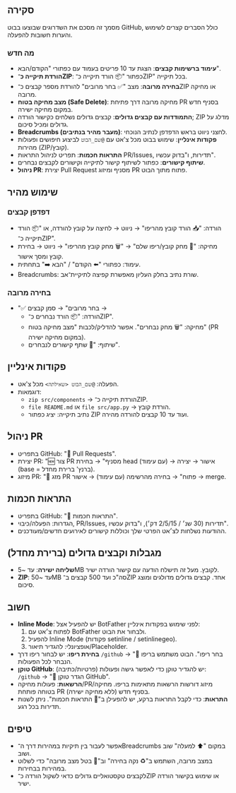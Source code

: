 ## סקירה
מסמך זה מסכם את השדרוגים שבוצעו בבוט GitHub, כולל הסברים קצרים לשימוש והערות חשובות להפעלה.

### מה חדש
- **עימוד ברשימות קבצים**: הצגת עד 10 פריטים בעמוד עם כפתורי "הקודם/הבא".
- **הורדת תיקייה כ־ZIP**: כפתור "📦 הורד תיקייה כ־ZIP" בכל תיקייה.
- **בחירה מרובה**: מצב "✅ בחר מרובים" להורדת מספר קבצים כ־ZIP או מחיקה מרובה.
- **מצב מחיקה בטוח (Safe Delete)**: מחיקה מרובה דרך פתיחת PR בסניף חדש במקום מחיקה ישירה.
- **התמודדות עם קבצים גדולים**: קבצים גדולים נשלחים כקישור הורדה; ZIP מדלג על גדולים ומכיל סיכום.
- **Breadcrumbs (מעבר מהיר בנתיבים)**: לחצני ניווט בראש הדפדפן לנתיב הנוכחי.
- **פקודות אינליין**: שימוש בבוט מכל צ'אט עם `@שם_הבוט` לביצוע חיפושים ופעולות מהירות (ZIP/קובץ).
- **התראות חכמות**: תפריט לניהול התראות PR/Issues, תדירות, ו"בדוק עכשיו".
- **שיתוף קישורים**: כפתור לשיתוף קישור לתיקייה וקישורים לקבצים נבחרים.
- **ניהול PR**: יצירת Pull Request מסניף ומיזוג PR פתוח מתוך הבוט.

## שימוש מהיר
### דפדפן קבצים
- הורדה: "📥 הורד קובץ מהריפו" → ניווט → לחיצה על קובץ להורדה, או "📦 הורד תיקייה כ־ZIP".
- מחיקה: "🧨 מחק קובץ/ריפו שלם" → "🗑️ מחק קובץ מהריפו" → ניווט → בחירת קובץ ומסך אישור.
- עימוד: כפתורי "⬅️ הקודם" / "הבא ➡️" בתחתית.
- Breadcrumbs: שורת נתיב בחלק העליון מאפשרת קפיצה לתיקיית־אב.

### בחירה מרובה
- "✅ בחר מרובים" → סמן קבצים →
  - הורדה: "📦 הורד נבחרים כ־ZIP".
  - מחיקה: "🗑️ מחק נבחרים". אפשר להדליק/לכבות "מצב מחיקה בטוח" (PR במקום מחיקה ישירה).
  - שיתוף: "🔗 שתף קישורים לנבחרים".

## פקודות אינליין
- הפעלה: `@שם_הבוט <שאילתה>` מכל צ'אט.
- דוגמאות:
  - `zip src/components` → הורדת תיקייה כ־ZIP.
  - `file README.md` או `file src/app.py` → הורדת קובץ.
  - נתיב תיקייה: יציג כפתור ZIP ועוד עד 10 קבצים להורדה מהירה.

## ניהול PR
- בתפריט GitHub: "🔀 Pull Requests".
- יצירת PR: "🆕 צור PR מסניף" → בחירת head (עם עימוד) → אישור → יצירה (base = ברנץ' ברירת מחדל).
- מיזוג PR: "🔀 מזג PR פתוח" → בחירה מהרשימה (עם עימוד) → אישור → merge.

## התראות חכמות
- בתפריט GitHub: "🔔 התראות חכמות".
- הגדרות: הפעלה/כיבוי, PR/Issues, תדירות (30 שנ׳ / 2/5/15 דק׳), ו"בדוק עכשיו".
- ההודעות נשלחות לצ׳אט הפרטי שלך וכוללות קישורים לאירועים חדשים/מעודכנים.

## מגבלות וקבצים גדולים (ברירת מחדל)
- **שליחה ישירה**: עד ~5MB לקובץ. מעל זה תישלח הודעה עם קישור הורדה ישיר.
- **ZIP**: עד ~50MB סה"כ ועד 500 קבצים ב־ZIP אחד. קבצים גדולים מדולגים ומוצג סיכום.

## חשוב
- **Inline Mode**: יש להפעיל אצל BotFather לפני שימוש בפקודות אינליין:
  1) לפתוח צ׳אט עם BotFather ולבחור את הבוט.
  2) להפעיל Inline Mode (פקודות setinline / setinlinegeo).
  3) אופציונלי: להגדיר תיאור/Placeholder.
- **בחירת ריפו**: יש לבחור ריפו דרך `/github` → "📁 בחר ריפו". הבוט משתמש בריפו הנבחר לכל הפעולות.
- **טוקן GitHub**: יש להגדיר טוקן כדי לאפשר גישה ופעולות (פרטיות/כתיבה): `/github` → "🔑 הגדר טוקן GitHub".
- **הרשאות**: פעולות מחיקה/PR/מיזוג דורשות הרשאות מתאימות בריפו. מחיקה בטוחה פותחת PR בסניף חדש (ללא מחיקה ישירה).
- **התראות**: כדי לקבל התראות ברקע, יש להפעילן ב"🔔 התראות חכמות". ניתן לשנות תדירות בכל רגע.

## טיפים
- אפשר לעבור בין תיקיות במהירות דרך ה־Breadcrumbs במקום "⬆️ למעלה" שוב ושוב.
- במצב מרובה, השתמש ב"♻️ נקה בחירה" וב"🚫 בטל מצב מרובה" כדי לשלוט במהירות בבחירות.
- לקבצים טקסטואליים גדולים כדאי לשקול הורדה כ־ZIP או שימוש בקישור הורדה ישיר.